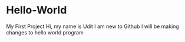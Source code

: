 # Hello-World
My First Project
Hi, my name is Udit 
I am new to Github
I will be making changes to hello world program

